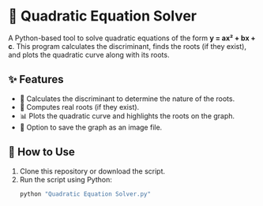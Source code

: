 # 🎯 Quadratic Equation Solver

A Python-based tool to solve quadratic equations of the form **y = ax² + bx + c**. This program calculates the discriminant, finds the roots (if they exist), and plots the quadratic curve along with its roots.

## ✨ Features

- 🧮 Calculates the discriminant to determine the nature of the roots.
- 📐 Computes real roots (if they exist).
- 📊 Plots the quadratic curve and highlights the roots on the graph.
- 💾 Option to save the graph as an image file.

## 🚀 How to Use

1. Clone this repository or download the script.
2. Run the script using Python:
   ```bash
   python "Quadratic Equation Solver.py"